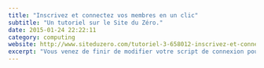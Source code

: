 ```yaml
---
title: "Inscrivez et connectez vos membres en un clic"
subtitle: "Un tutoriel sur le Site du Zéro."
date: 2015-01-24 22:22:11
category: computing
website: http://www.siteduzero.com/tutoriel-3-658012-inscrivez-et-connectez-vos-membres-en-un-clic.html
excerpt: "Vous venez de finir de modifier votre script de connexion pour donner la possibilité aux utilisateurs de se souvenir de leur pseudo, et vous êtes persuadés d'avoir tout fait pour simplifier au maximum la tâche de vos membres ? Détrompez-vous : il existe un moyen pour les identifier d'un seul clic."
---
```

